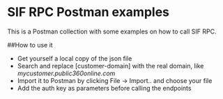 # SIF RPC Postman examples

This is a Postman collection with some examples on how to call SIF RPC. 

##How to use it
* Get yourself a local copy of the json file
* Search and replace [customer-domain] with the real domain, like _mycustomer.public360online.com_
* Import it to Postman by clicking File -> Import.. and choose your file
* Add the auth key as parameters before calling the endpoints